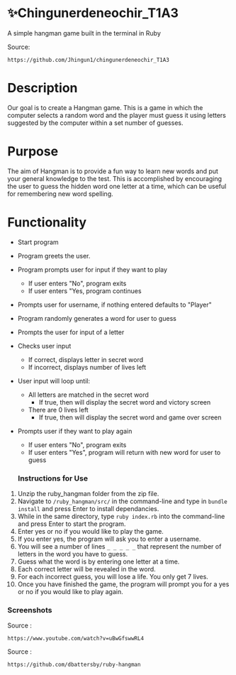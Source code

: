 # ✨Chingunerdeneochir_T1A3

A simple hangman game built in the terminal in Ruby

Source: 

```
https://github.com/Jhingun1/chingunerdeneochir_T1A3
```

# Description

Our goal is to create a Hangman game. This is a game in which the computer selects a random word and the player must guess it using letters suggested by the computer within a set number of guesses.
# Purpose

The aim of Hangman is to provide a fun way to learn new words and put your general knowledge to the test. This is accomplished by encouraging the user to guess the hidden word one letter at a time, which can be useful for remembering new word spelling.
# Functionality

- Start program
- Program greets the user.
- Program prompts user for input if they want to play
  - If user enters "No", program exits
  - If user enters "Yes, program continues
- Prompts user for username, if nothing entered defaults to "Player"
- Program randomly generates a word for user to guess
- Prompts the user for input of a letter
- Checks user input
  - If correct, displays letter in secret word
  - If incorrect, displays number of lives left
- User input will loop until:
  - All letters are matched in the secret word
    - If true, then will display the secret word and victory screen
  - There are 0 lives left
    - If true, then will display the secret word and game over screen
- Prompts user if they want to play again
  - If user enters "No", program exits
  - If user enters "Yes", program will return with new word for user to guess

  ### Instructions for Use

1. Unzip the ruby_hangman folder from the zip file.
2. Navigate to `/ruby_hangman/src/` in the command-line and type in `bundle install` and press Enter to install dependancies.
3. While in the same directory, type `ruby index.rb` into the command-line and press Enter to start the program.
4. Enter yes or no if you would like to play the game.
5. If you enter yes, the program will ask you to enter a username.
6. You will see a number of lines `_ _ _ _ _` that represent the number of letters in the word you have to guess.
7. Guess what the word is by entering one letter at a time.
8. Each correct letter will be revealed in the word.
9. For each incorrect guess, you will lose a life. You only get 7 lives.
10. Once you have finished the game, the program will prompt you for a yes or no if you would like to play again.

### Screenshots



 
 Source : 
 ```
 https://www.youtube.com/watch?v=uBwGfswwRL4
 ```

 Source : 
 ```
 https://github.com/dbattersby/ruby-hangman
 ```